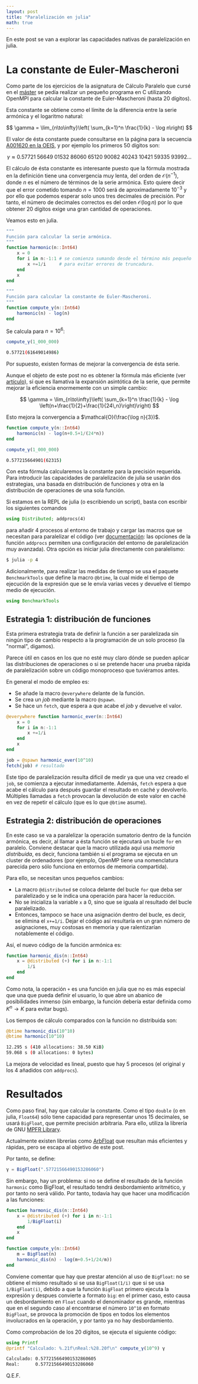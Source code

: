 ```yaml
---
layout: post
title: "Paralelización en julia"
math: true
---
```


En este post se van a explorar las capacidades nativas de paralelización en
julia.

# La constante de Euler-Mascheroni

Como parte de los ejercicios de la asignatura de Cálculo Paralelo que cursé en
el [máster](http://www.m2i.es/) se pedía realizar un pequeño programa en C
utilizando OpenMPI para calcular la constante de Euler-Mascheroni (hasta 20
dígitos).

Esta constante se obtiene como el límite de la diferencia entre la serie
armónica y el logaritmo natural:

$$
\gamma = \lim_{n\to\infty}\left( \sum_{k=1}^n \frac{1}{k} - \log n\right)
$$

El valor de ésta constante puede consultarse en la página para la secuencia
[A001620 en la OEIS](https://oeis.org/A001620), y por ejemplo los primeros 50
dígitos son:

$$
\gamma \approx 0.57721\;56649\;01532\;86060\;65120\;90082\;40243\;10421\;59335\;93992...
$$

El cálculo de ésta constante es interesante puesto que la fórmula mostrada en la
definición tiene una convergencia muy lenta, del orden de $\mathcal{O}(n^{-1})$,
donde $n$ es el número de términos de la serie armónica.
Esto quiere decir que el error cometido tomando $n=1000$ será de aproximadamente
$10^{-3}$ y por ello que podemos esperar solo unos tres decimales de precisión.
Por tanto, el número de decimales correctos es del orden $\mathcal{O}(\log n)$
por lo que obtener 20 dígitos exige una gran cantidad de operaciones.

Veamos esto en julia.

```julia
"""
Función para calcular la serie armónica.
"""
function harmonic(n::Int64)
    x = 0
    for i in n:-1:1 # se comienza sumando desde el término más pequeño
        x +=1/i     # para evitar errores de truncadura.
    end
    x
end

"""
Función para calcular la constante de Euler-Mascheroni.
"""
function compute_γ(n::Int64)
    harmonic(n) - log(n)
end
```

Se calcula para $n=10^6$:

```julia
compute_γ(1_000_000)
```
```bash
0.57721(61649014986)
```

Por supuesto, existen formas de mejorar la convergencia de ésta serie.

Aunque el objeto de este post no es obtener la fórmula más eficiente (ver
[artículo](http://numbers.computation.free.fr/Constants/Gamma/gamma.pdf)), sí
que es llamativa la expansión asintótica de la serie, que permite mejorar la
eficiencia enormemente con un simple cambio:

$$
\gamma = \lim_{n\to\infty}\left( \sum_{k=1}^n \frac{1}{k} - \log \left(n+\frac{1}{2}+\frac{1}{24\,n}\right)\right)
$$

Esto mejora la convergencia a $\mathcal{O}(\frac{\log n}{3})$.

```julia
function compute_γ(n::Int64)
    harmonic(n) - log(n+0.5+1/(24*n))
end
```

```julia
compute_γ(1_000_000)
```
```bash
0.577215664901(62315)
```

Con esta fórmula calcularemos la constante para la precisión requerida. Para
introducir las capacidades de paralelización de julia se usarán dos estrategias,
una basada en distribución de funciones y otra en la distribución de operaciones
de una sola función.

Si estamos en la REPL de julia (o escribiendo un script), basta con escribir los
siguientes comandos

```julia
using Distributed; addprocs(4)
```

para añadir 4 procesos al entorno de trabajo y cargar las macros que se
necesitan para paralelizar el código (ver
[documentación](https://docs.julialang.org/en/v1/stdlib/Distributed/index.html):
las opciones de la función `addprocs` permiten una configuración del entorno de
paralelización muy avanzada).
Otra opción es iniciar julia directamente con paralelismo:

```bash
$ julia -p 4
```

Adicionalmente, para realizar las medidas de tiempo se usa el paquete
`BenchmarkTools` que define la macro `@btime`, la cual mide el tiempo de
ejecución de la expresión que se le envía varias veces y devuelve el tiempo
medio de ejecución.

```julia
using BenchmarkTools
```

## Estrategia 1: distribución de funciones

Esta primera estrategia trata de definir la función a ser paralelizada sin
ningún tipo de cambio respecto a la programación de un solo proceso (la
"normal", digamos).

Parece útil en casos en los que no esté muy claro dónde se pueden aplicar las
distribuciones de operaciones o si se pretende hacer una prueba rápida de
paralelización sobre un código monoproceso que tuviéramos antes.

En general el modo de empleo es:

* Se añade la macro `@everywhere` delante de la función.
* Se crea un *job* mediante la macro `@spawn`.
* Se hace un `fetch`, que espera a que acabe el *job* y devuelve el valor.

```julia
@everywhere function harmonic_ever(n::Int64)
    x = 0
    for i in n:-1:1
        x +=1/i
    end
    x
end

job = @spawn harmonic_ever(10^10)
fetch(job) # resultado
```

Este tipo de paralelización resulta dificil de medir ya que una vez creado el
`job`, se comienza a ejecutar inmediatamente. Además, `fetch` espera a que acabe
el cálculo para después guardar el resultado en caché y devolverlo. Múltiples
llamadas a `fetch` provocan la devolución de este valor en caché en vez de
repetir el cálculo (que es lo que `@btime` asume).

## Estrategia 2: distribución de operaciones

En este caso se va a paralelizar la operación sumatorio dentro de la función
armónica, es decir, al llamar a ésta función se ejecutará un bucle `for` en
paralelo.
Conviene destacar que la macro utilizada aquí usa *memoria distribuida*, es
decir, funciona también si el programa se ejecuta en un cluster de ordenadores
(por ejemplo, OpenMP tiene una nomenclatura parecida pero sólo funciona en
entornos de memoria compartida).

Para ello, se necesitan unos pequeños cambios:

* La macro `@distributed` se coloca delante del bucle `for` que deba ser
paralelizado y se le indica una operación para hacer la reducción.
* No se inicializa la variable `x` a 0, sino que se iguala al resultado del
bucle paralelizado.
* Entonces, tampoco se hace una asignación dentro del bucle, es decir, se
elimina el `x+=1/i`. Dejar el código así resultaría en un gran número de
asignaciones, muy costosas en memoria y que ralentizarían notablemente el
código.

Así, el nuevo código de la función armónica es:

```julia
function harmonic_dis(n::Int64)
    x = @distributed (+) for i in n:-1:1
        1/i
    end
end
```

Como nota, la operación `+` es una función en julia que no es más especial que
una que pueda definir el usuario, lo que abre un abanico de posibilidades
inmenso (sin embargo, la función debería estar definida como $K^n \to K$ para
evitar bugs).

Los tiempos de cálculo comparados con la función no distribuida son:

```julia
@btime harmonic_dis(10^10)
@btime harmonic(10^10)
```
```bash
12.295 s (410 allocations: 38.50 KiB)
59.068 s (0 allocations: 0 bytes)
```

La mejora de velocidad es lineal, puesto que hay 5 procesos (el original y los 4
añadidos con `addprocs`).

# Resultados

Como paso final, hay que calcular la constante. Como el tipo `double` (o en
julia, `Float64`) sólo tiene capacidad para representar unos 15 decimales, se
usará `BigFloat`, que permite precisión arbitraria.
Para ello, utiliza la librería de GNU [MPFR Library](https://www.mpfr.org/).

Actualmente existen librerías como
[ArbFloat](https://github.com/JuliaArbTypes/ArbFloats.jl) que resultan más
eficientes y rápidas, pero se escapa al objetivo de este post.

Por tanto, se define:

```julia
γ = BigFloat(".57721566490153286060")
```

Sin embargo, hay un problema: si no se define el resultado de la función
`harmonic` como BigFloat, el resultado tendrá desbordamiento aritmético, y por
tanto no será válido. Por tanto, todavía hay que hacer una modificación a las
funciones:

```julia
function harmonic_dis(n::Int64)
    x = @distributed (+) for i in n:-1:1
        1/BigFloat(i)
    end
    x
end

function compute_γ(n::Int64)
    m = BigFloat(n)
    harmonic_dis(n) - log(m+0.5+1/24/m))
end
```

Conviene comentar que hay que prestar atención al uso de `BigFloat`: no se
obtiene el mismo resultado si se usa `BigFloat(1/i)` que si se usa
`1/BigFloat(i)`, debido a que la función `BigFloat` primero ejecuta la expresión
y despues convierte a formato `big`: en el primer caso, esto causa un
desbordamiento en `Float` cuando el denominador es grande, mientras que en el
segundo caso al encontrarse el número `10^10` en formato `BigFloat`, se provoca la
promoción de tipos en todos los elementos involucrados en la operación, y por
tanto ya no hay desbordamiento.

Como comprobación de los 20 dígitos, se ejecuta el siguiente código:

```julia
using Printf
@printf "Calculado: %.21f\nReal:%28.20f\n" compute_γ(10^9) γ
```
```bash
Calculado: 0.577215664901532860605
Real:      0.57721566490153286060
```

Q.E.F.